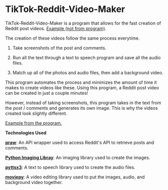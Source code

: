 # TikTok-Reddit-Video-Maker
TikTok-Reddit-Video-Maker is a program that allows for the fast creation of Reddit post videos. [Example (not from program)](https://www.youtube.com/watch?v=WMld-HUEIcM).

The creation of these videos follow the same process everytime.

1. Take screenshots of the post and comments.

2. Run all the text through a text to speech program and save all the audio files.

3. Match up all of the photos and audio files, then add a background video.

This program automates the process and minimizes the amount of time it makes to create videos like these. Using this program, a Reddit post video can be
created in just a couple minutes!

However, instead of taking screenshots, this program takes in 
the text from the post / comments and generates its own image. This is why the videos created look slightly different.

[Example from the program.](https://www.youtube.com/shorts/bzE6PqjnR1U)

**Technologies Used**

[**praw**](https://github.com/praw-dev/praw): An API wrapper used to access Reddit's API to retrieve posts and comments.

[**Python Imaging Libray**](https://github.com/python-pillow/Pillow): An imaging library used to create the images.

[**pyttsx3**](https://github.com/nateshmbhat/pyttsx3): A text to speech library used to create the audio files.

[**moviepy**](https://github.com/Zulko/moviepy): A video editing library used to put the images, audio, and background video together.
